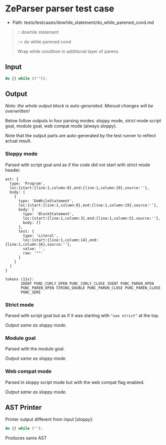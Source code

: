 # ZeParser parser test case

- Path: tests/testcases/dowhile_statement/do_while_parened_cond.md

> :: dowhile statement
>
> ::> do while parened cond
>
> Wrap while condition in additional layer of parens

## Input

`````js
do {} while ((""));
`````

## Output

_Note: the whole output block is auto-generated. Manual changes will be overwritten!_

Below follow outputs in four parsing modes: sloppy mode, strict mode script goal, module goal, web compat mode (always sloppy).

Note that the output parts are auto-generated by the test runner to reflect actual result.

### Sloppy mode

Parsed with script goal and as if the code did not start with strict mode header.

`````
ast: {
  type: 'Program',
  loc:{start:{line:1,column:0},end:{line:1,column:19},source:''},
  body: [
    {
      type: 'DoWhileStatement',
      loc:{start:{line:1,column:0},end:{line:1,column:19},source:''},
      body: {
        type: 'BlockStatement',
        loc:{start:{line:1,column:3},end:{line:1,column:5},source:''},
        body: []
      },
      test: {
        type: 'Literal',
        loc:{start:{line:1,column:14},end:{line:1,column:16},source:''},
        value: '',
        raw: '""'
      }
    }
  ]
}

tokens (11x):
       IDENT PUNC_CURLY_OPEN PUNC_CURLY_CLOSE IDENT PUNC_PAREN_OPEN
       PUNC_PAREN_OPEN STRING_DOUBLE PUNC_PAREN_CLOSE PUNC_PAREN_CLOSE
       PUNC_SEMI
`````

### Strict mode

Parsed with script goal but as if it was starting with `"use strict"` at the top.

_Output same as sloppy mode._

### Module goal

Parsed with the module goal.

_Output same as sloppy mode._

### Web compat mode

Parsed in sloppy script mode but with the web compat flag enabled.

_Output same as sloppy mode._

## AST Printer

Printer output different from input [sloppy]:

````js
do {} while ("");
````

Produces same AST
